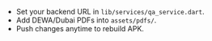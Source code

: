 - Set your backend URL in `lib/services/qa_service.dart`.
- Add DEWA/Dubai PDFs into `assets/pdfs/`.
- Push changes anytime to rebuild APK.
